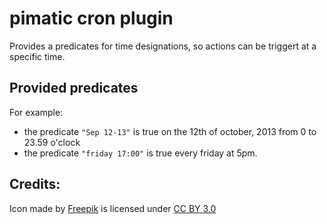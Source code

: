pimatic cron plugin
===================

Provides a predicates for time designations, so actions can be triggert at a specific time.

Provided predicates
-------------------
For example:

 * the predicate `"Sep 12-13"` is true on the 12th of october, 2013 from 0 to 
   23.59 o'clock 
 * the predicate `"friday 17:00"` is true every friday at 5pm.

Credits:
--------

<div>Icon made by <a href="http://www.freepik.com" title="Freepik">Freepik</a> is licensed under <a href="http://creativecommons.org/licenses/by/3.0/" title="Creative Commons BY 3.0">CC BY 3.0</a></div>